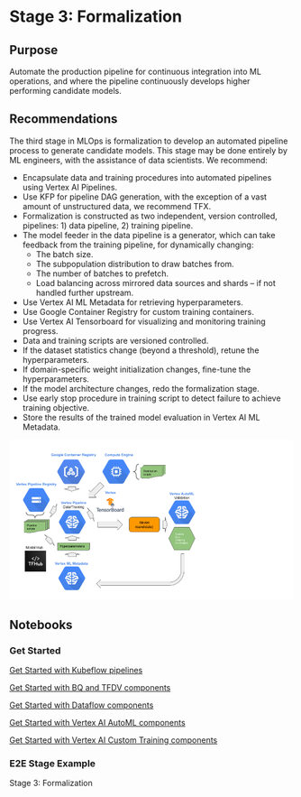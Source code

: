 # Stage 3: Formalization

## Purpose

Automate the production pipeline for continuous integration into ML operations, and where the pipeline continuously develops higher performing candidate models.


## Recommendations  

The third stage in MLOps is formalization to develop an automated pipeline process to generate candidate models. This stage may be done entirely by ML engineers, with the assistance of data scientists. We recommend:

- Encapsulate data and training procedures into automated pipelines using Vertex AI Pipelines.
- Use KFP for pipeline DAG generation, with the exception of a vast amount of unstructured data, we recommend TFX.
- Formalization is constructed as two independent, version controlled, pipelines: 1) data pipeline, 2) training pipeline.
- The model feeder in the data pipeline is a generator, which can take feedback from the training pipeline, for dynamically changing:
  - The batch size.
  - The subpopulation distribution to draw batches from.
  - The number of batches to prefetch.
  - Load balancing across mirrored data sources and shards – if not handled further upstream.
- Use Vertex AI ML Metadata for retrieving hyperparameters.
- Use Google Container Registry for custom training containers.
- Use Vertex AI Tensorboard for visualizing and monitoring training progress.
- Data and training scripts are versioned controlled.
- If the dataset statistics change (beyond a threshold), retune the hyperparameters.
- If domain-specific weight initialization changes, fine-tune the hyperparameters.
- If the model architecture changes, redo the formalization stage.
- Use early stop procedure in training script to detect failure to achieve training objective.
- Store the results of the trained model evaluation in Vertex AI ML Metadata.

<img src='stage3.png'>

## Notebooks

### Get Started

[Get Started with Kubeflow pipelines](get_started_with_kubeflow_pipelines.ipynb)

[Get Started with BQ and TFDV components](get_started_with_bq_tfdv_pipeline_components.ipynb)

[Get Started with Dataflow components](get_started_with_dataflow_pipeline_components.ipynb)

[Get Started with Vertex AI AutoML components](get_started_with_automl_pipeline_components.ipynb)

[Get Started with Vertex AI Custom Training components](get_started_with_custom_training_pipeline_components.ipynb)


### E2E Stage Example

Stage 3: Formalization
